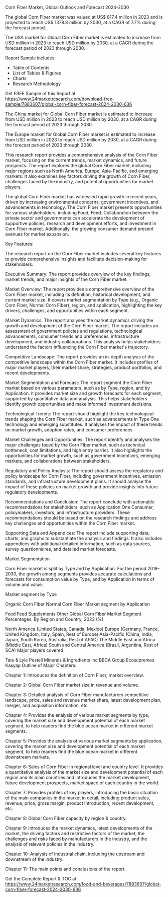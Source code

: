 Corn Fiber Market, Global Outlook and Forecast 2024-2030

The global Corn Fiber market was valued at US$ 817.4 million in 2023 and is projected to reach US$ 1378.8 million by 2030, at a CAGR of 7.7% during the forecast period.

The USA market for Global Corn Fiber market is estimated to increase from USD million in 2023 to reach USD million by 2030, at a CAGR during the forecast period of 2023 through 2030.

Report Sample includes:
- Table of Contents
- List of Tables & Figures
- Charts
- Research Methodology

Get FREE Sample of this Report at https://www.24marketresearch.com/download-free-sample/7883607/global-corn-fiber-forecast-2024-2030-636

The China market for Global Corn Fiber market is estimated to increase from USD million in 2023 to reach USD million by 2030, at a CAGR during the forecast period of 2023 through 2030.

The Europe market for Global Corn Fiber market is estimated to increase from USD million in 2023 to reach USD million by 2030, at a CAGR during the forecast period of 2023 through 2030.

This research report provides a comprehensive analysis of the Corn Fiber market, focusing on the current trends, market dynamics, and future prospects. The report explores the global Corn Fiber market, including major regions such as North America, Europe, Asia-Pacific, and emerging markets. It also examines key factors driving the growth of Corn Fiber, challenges faced by the industry, and potential opportunities for market players.

The global Corn Fiber market has witnessed rapid growth in recent years, driven by increasing environmental concerns, government incentives, and advancements in technology. The Corn Fiber market presents opportunities for various stakeholders, including Food, Feed. Collaboration between the private sector and governments can accelerate the development of supportive policies, research and development efforts, and investment in Corn Fiber market. Additionally, the growing consumer demand present avenues for market expansion.

Key Features:

The research report on the Corn Fiber market includes several key features to provide comprehensive insights and facilitate decision-making for stakeholders.

Executive Summary: The report provides overview of the key findings, market trends, and major insights of the Corn Fiber market.

Market Overview: The report provides a comprehensive overview of the Corn Fiber market, including its definition, historical development, and current market size. It covers market segmentation by Type (e.g., Organic Corn Fiber, Normal Corn Fiber), region, and application, highlighting the key drivers, challenges, and opportunities within each segment.

Market Dynamics: The report analyses the market dynamics driving the growth and development of the Corn Fiber market. The report includes an assessment of government policies and regulations, technological advancements, consumer trends and preferences, infrastructure development, and industry collaborations. This analysis helps stakeholders understand the factors influencing the Corn Fiber market's trajectory.

Competitive Landscape: The report provides an in-depth analysis of the competitive landscape within the Corn Fiber market. It includes profiles of major market players, their market share, strategies, product portfolios, and recent developments.

Market Segmentation and Forecast: The report segment the Corn Fiber market based on various parameters, such as by Type, region, and by Application. It provides market size and growth forecasts for each segment, supported by quantitative data and analysis. This helps stakeholders identify growth opportunities and make informed investment decisions.

Technological Trends: The report should highlight the key technological trends shaping the Corn Fiber market, such as advancements in Type One technology and emerging substitutes. It analyses the impact of these trends on market growth, adoption rates, and consumer preferences.

Market Challenges and Opportunities: The report identify and analyses the major challenges faced by the Corn Fiber market, such as technical bottleneck, cost limitations, and high entry barrier. It also highlights the opportunities for market growth, such as government incentives, emerging markets, and collaborations between stakeholders.

Regulatory and Policy Analysis: The report should assess the regulatory and policy landscape for Corn Fiber, including government incentives, emission standards, and infrastructure development plans. It should analyse the impact of these policies on market growth and provide insights into future regulatory developments.

Recommendations and Conclusion: The report conclude with actionable recommendations for stakeholders, such as Application One Consumer, policymakers, investors, and infrastructure providers. These recommendations should be based on the research findings and address key challenges and opportunities within the Corn Fiber market.

Supporting Data and Appendices: The report include supporting data, charts, and graphs to substantiate the analysis and findings. It also includes appendices with additional detailed information, such as data sources, survey questionnaires, and detailed market forecasts.

Market Segmentation

Corn Fiber market is split by Type and by Application. For the period 2019-2030, the growth among segments provides accurate calculations and forecasts for consumption value by Type, and by Application in terms of volume and value.

Market segment by Type

Organic Corn Fiber
Normal Corn Fiber
Market segment by Application

Food
Feed
Supplements
Other
Global Corn Fiber Market Segment Percentages, By Region and Country, 2023 (%)

North America (United States, Canada, Mexico)
Europe (Germany, France, United Kingdom, Italy, Spain, Rest of Europe)
Asia-Pacific (China, India, Japan, South Korea, Australia, Rest of APAC)
The Middle East and Africa (Middle East, Africa)
South and Central America (Brazil, Argentina, Rest of SCA)
Major players covered

Tate & Lyle
Pestell Minerals & Ingredients Inc
BBCA Group
Ecosupremes
Kasyap
Outline of Major Chapters:

Chapter 1: Introduces the definition of Corn Fiber, market overview.

Chapter 2: Global Corn Fiber market size in revenue and volume.

Chapter 3: Detailed analysis of Corn Fiber manufacturers competitive landscape, price, sales and revenue market share, latest development plan, merger, and acquisition information, etc.

Chapter 4: Provides the analysis of various market segments by type, covering the market size and development potential of each market segment, to help readers find the blue ocean market in different market segments.

Chapter 5: Provides the analysis of various market segments by application, covering the market size and development potential of each market segment, to help readers find the blue ocean market in different downstream markets.

Chapter 6: Sales of Corn Fiber in regional level and country level. It provides a quantitative analysis of the market size and development potential of each region and its main countries and introduces the market development, future development prospects, market space of each country in the world.

Chapter 7: Provides profiles of key players, introducing the basic situation of the main companies in the market in detail, including product sales, revenue, price, gross margin, product introduction, recent development, etc.

Chapter 8: Global Corn Fiber capacity by region & country.

Chapter 9: Introduces the market dynamics, latest developments of the market, the driving factors and restrictive factors of the market, the challenges and risks faced by manufacturers in the industry, and the analysis of relevant policies in the industry.

Chapter 10: Analysis of industrial chain, including the upstream and downstream of the industry.

Chapter 11: The main points and conclusions of the report.

Get the Complete Report & TOC at https://www.24marketresearch.com/food-and-beverages/7883607/global-corn-fiber-forecast-2024-2030-636
